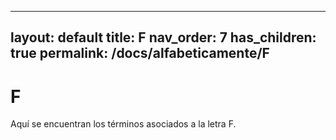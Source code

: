 
---
layout: default
title: F
nav_order: 7
has_children: true
permalink: /docs/alfabeticamente/F
---

# F

Aquí se encuentran los términos asociados a la letra F.
